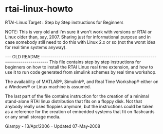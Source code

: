 # rtai-linux-howto
RTAI-Linux Target : Step by Step instructions for Beginners

NOTE: This is very old and I'm sure it won't work with versions or RTAI or Linux older than, say, 2007. Sharing just for informational purpose and in case somebody still need to do this with Linux 2.x or so (not the worst idea for real time systems anyway).

--- OLD README ---------------------------------------------------------------------------------
This file contains step by step instructions for beginners on how to install the RTAI Linux real time extension, and how to use it to run code generated from simulink schemes by real time workshop.

The availability of MATLAB&reg;, Simulink&reg;, and Real Time Workshop&reg; either on a Windows&reg; or Linux machine is assumed.

The last part of the file contains instruction for the creation of a minimal stand-alone RTAI linux distribution that fits on a floppy disk. Not that anybody really uses floppies anymore, but the instructions could be taken as a reference for the creation of embedded systems that fit on flashcards or any small storage media.

Giampy - 13/Apr/2006 - Updated 07-May-2008
